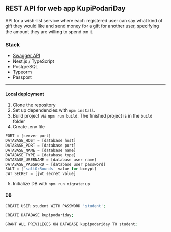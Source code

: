 ## REST API for web app KupiPodariDay

API for a wish-list service where each registered user can say what kind of gift they would like and send money for a gift for another user, specifying the amount they are willing to spend on it.

### Stack
- [Swagger API](https://app.swaggerhub.com/apis/zlocate/KupiPodariDay/1.0.0)
- Nest.js / TypeScript
- PostgreSQL
- Typeorm 
- Passport

---

#### Local deployment
1. Clone the repository
2. Set up dependencies with `npm install`.
3. Build project via `npm run build`. The finished project is in the `build` folder
4. Create .env file
```js
PORT = [server port]
DATABASE_HOST = [database host]
DATABASE_PORT = [database port]
DATABASE_NAME = [database name]
DATABASE_TYPE = [database type]
DATABASE_USERNAME = [database user name]
DATABASE_PASSWORD = [database user password]
SALT = [`saltOrRounds` value for bcrypt]
JWT_SECRET = [jwt secret value]
```
5. Initialize DB with `npm run migrate:up`

#### DB
```bash
CREATE USER student WITH PASSWORD 'student';
```
```bash
CREATE DATABASE kupipodariday;
```
```bash
GRANT ALL PRIVILEGES ON DATABASE kupipodariday TO student;
```
